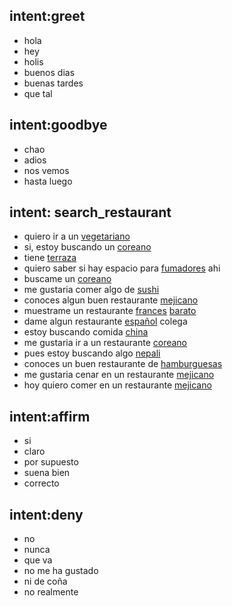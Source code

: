 ## intent:greet
- hola
- hey
- holis
- buenos dias
- buenas tardes
- que tal

## intent:goodbye
- chao
- adios
- nos vemos
- hasta luego

## intent: search_restaurant
- quiero ir a un [vegetariano](food_type)
- si, estoy buscando un [coreano](food_type)
- tiene [terraza](rest_characteristic)
- quiero saber si hay espacio para [fumadores](rest_characteristic) ahi
- buscame un [coreano](food_type)
- me gustaria comer algo de [sushi](food_type)
- conoces algun buen restaurante [mejicano](food_type)
- muestrame un restaurante [frances](food_type) [barato](rest_characteristic)
- dame algun restaurante [español](food_type) colega
- estoy buscando comida [china](food_type)
- me gustaria ir a un restaurante [coreano](food_type)
- pues estoy buscando algo [nepali](food_type)
- conoces un buen restaurante de [hamburguesas](food_type)
- me gustaria cenar en un restaurante [mejicano](food_type) 
- hoy quiero comer en un restaurante [mejicano](food_type) 

## intent:affirm
- si
- claro
- por supuesto
- suena bien
- correcto

## intent:deny
- no
- nunca
- que va
- no me ha gustado
- ni de coña
- no realmente
